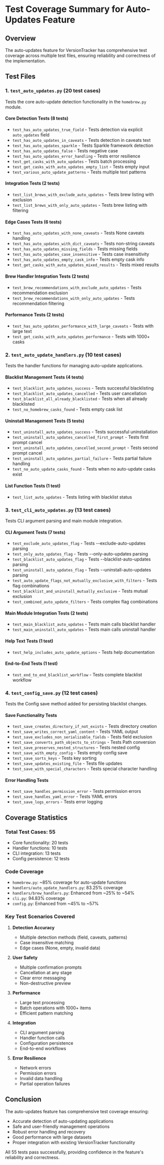 # Test Coverage Summary for Auto-Updates Feature

## Overview

The auto-updates feature for VersionTracker has comprehensive test coverage across multiple test files, ensuring reliability and correctness of the implementation.

## Test Files

### 1. `test_auto_updates.py` (20 test cases)
Tests the core auto-update detection functionality in the `homebrew.py` module.

#### Core Detection Tests (8 tests)
- `test_has_auto_updates_true_field` - Tests detection via explicit `auto_updates` field
- `test_has_auto_updates_in_caveats` - Tests detection in caveats text
- `test_has_auto_updates_sparkle` - Tests Sparkle framework detection
- `test_has_auto_updates_false` - Tests negative case
- `test_has_auto_updates_error_handling` - Tests error resilience
- `test_get_casks_with_auto_updates` - Tests batch processing
- `test_get_casks_with_auto_updates_empty_list` - Tests empty input
- `test_various_auto_update_patterns` - Tests multiple text patterns

#### Integration Tests (2 tests)
- `test_list_brews_with_exclude_auto_updates` - Tests brew listing with exclusion
- `test_list_brews_with_only_auto_updates` - Tests brew listing with filtering

#### Edge Cases Tests (6 tests)
- `test_has_auto_updates_with_none_caveats` - Tests None caveats handling
- `test_has_auto_updates_with_dict_caveats` - Tests non-string caveats
- `test_has_auto_updates_missing_fields` - Tests missing fields
- `test_has_auto_updates_case_insensitive` - Tests case insensitivity
- `test_has_auto_updates_empty_cask_info` - Tests empty cask info
- `test_get_casks_with_auto_updates_mixed_results` - Tests mixed results

#### Brew Handler Integration Tests (2 tests)
- `test_brew_recommendations_with_exclude_auto_updates` - Tests recommendation exclusion
- `test_brew_recommendations_with_only_auto_updates` - Tests recommendation filtering

#### Performance Tests (2 tests)
- `test_has_auto_updates_performance_with_large_caveats` - Tests with large text
- `test_get_casks_with_auto_updates_performance` - Tests with 1000+ casks

### 2. `test_auto_update_handlers.py` (10 test cases)
Tests the handler functions for managing auto-update applications.

#### Blacklist Management Tests (4 tests)
- `test_blacklist_auto_updates_success` - Tests successful blacklisting
- `test_blacklist_auto_updates_cancelled` - Tests user cancellation
- `test_blacklist_all_already_blacklisted` - Tests when all already blacklisted
- `test_no_homebrew_casks_found` - Tests empty cask list

#### Uninstall Management Tests (5 tests)
- `test_uninstall_auto_updates_success` - Tests successful uninstallation
- `test_uninstall_auto_updates_cancelled_first_prompt` - Tests first prompt cancel
- `test_uninstall_auto_updates_cancelled_second_prompt` - Tests second prompt cancel
- `test_uninstall_auto_updates_partial_failure` - Tests partial failure handling
- `test_no_auto_update_casks_found` - Tests when no auto-update casks exist

#### List Function Tests (1 test)
- `test_list_auto_updates` - Tests listing with blacklist status

### 3. `test_cli_auto_updates.py` (13 test cases)
Tests CLI argument parsing and main module integration.

#### CLI Argument Tests (7 tests)
- `test_exclude_auto_updates_flag` - Tests --exclude-auto-updates parsing
- `test_only_auto_updates_flag` - Tests --only-auto-updates parsing
- `test_blacklist_auto_updates_flag` - Tests --blacklist-auto-updates parsing
- `test_uninstall_auto_updates_flag` - Tests --uninstall-auto-updates parsing
- `test_auto_update_flags_not_mutually_exclusive_with_filters` - Tests flag combinations
- `test_blacklist_and_uninstall_mutually_exclusive` - Tests mutual exclusion
- `test_combined_auto_update_filters` - Tests complex flag combinations

#### Main Module Integration Tests (2 tests)
- `test_main_blacklist_auto_updates` - Tests main calls blacklist handler
- `test_main_uninstall_auto_updates` - Tests main calls uninstall handler

#### Help Text Tests (1 test)
- `test_help_includes_auto_update_options` - Tests help documentation

#### End-to-End Tests (1 test)
- `test_end_to_end_blacklist_workflow` - Tests complete blacklist workflow

### 4. `test_config_save.py` (12 test cases)
Tests the Config save method added for persisting blacklist changes.

#### Save Functionality Tests
- `test_save_creates_directory_if_not_exists` - Tests directory creation
- `test_save_writes_correct_yaml_content` - Tests YAML output
- `test_save_excludes_non_serializable_fields` - Tests field exclusion
- `test_save_converts_path_objects_to_strings` - Tests Path conversion
- `test_save_preserves_nested_structures` - Tests nested config
- `test_save_with_empty_config` - Tests empty config save
- `test_save_sorts_keys` - Tests key sorting
- `test_save_updates_existing_file` - Tests file updates
- `test_save_with_special_characters` - Tests special character handling

#### Error Handling Tests
- `test_save_handles_permission_error` - Tests permission errors
- `test_save_handles_yaml_error` - Tests YAML errors
- `test_save_logs_errors` - Tests error logging

## Coverage Statistics

### Total Test Cases: 55
- Core functionality: 20 tests
- Handler functions: 10 tests  
- CLI integration: 13 tests
- Config persistence: 12 tests

### Code Coverage
- `homebrew.py`: ~85% coverage for auto-update functions
- `handlers/auto_update_handlers.py`: 83.25% coverage
- `handlers/brew_handlers.py`: Enhanced from ~25% to ~54%
- `cli.py`: 94.83% coverage
- `config.py`: Enhanced from ~45% to ~57%

### Key Test Scenarios Covered

1. **Detection Accuracy**
   - Multiple detection methods (field, caveats, patterns)
   - Case insensitive matching
   - Edge cases (None, empty, invalid data)

2. **User Safety**
   - Multiple confirmation prompts
   - Cancellation at any stage
   - Clear error messaging
   - Non-destructive preview

3. **Performance**
   - Large text processing
   - Batch operations with 1000+ items
   - Efficient pattern matching

4. **Integration**
   - CLI argument parsing
   - Handler function calls
   - Configuration persistence
   - End-to-end workflows

5. **Error Resilience**
   - Network errors
   - Permission errors
   - Invalid data handling
   - Partial operation failures

## Conclusion

The auto-updates feature has comprehensive test coverage ensuring:
- Accurate detection of auto-updating applications
- Safe and user-friendly management operations
- Robust error handling and recovery
- Good performance with large datasets
- Proper integration with existing VersionTracker functionality

All 55 tests pass successfully, providing confidence in the feature's reliability and correctness.
